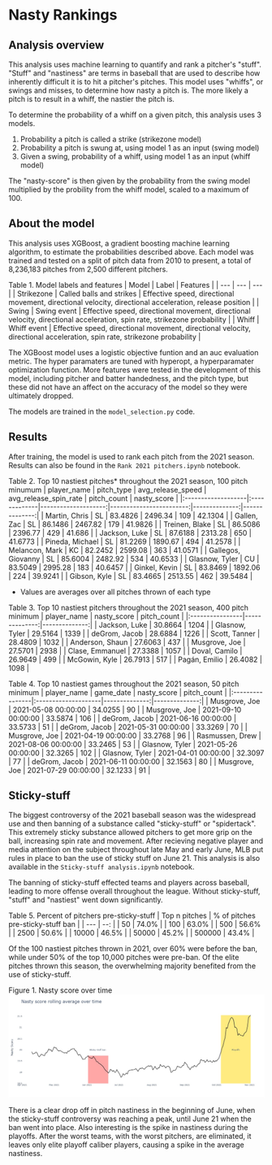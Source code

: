 # Nasty Rankings
## Analysis overview
This analysis uses machine learning to quantify and rank a pitcher's "stuff". "Stuff" and "nastiness" are terms in baseball that are used to describe how inherently difficult it is to hit a pitcher's pitches. This model uses "whiffs", or swings and misses, to determine how nasty a pitch is. The more likely a pitch is to result in a whiff, the nastier the pitch is.

To determine the probability of a whiff on a given pitch, this analysis uses 3 models.
1. Probability a pitch is called a strike (strikezone model)
3. Probability a pitch is swung at, using model 1 as an input (swing model)
4. Given a swing, probability of a whiff, using model 1 as an input (whiff model)

The "nasty-score" is then given by the probability from the swing model multiplied by the probility from the whiff model, scaled to a maximum of 100.

## About the model
This analysis uses XGBoost, a gradient boosting machine learning algorithm, to estimate the probabilities described above. Each model was trained and tested on a split of pitch data from 2010 to present, a total of 8,236,183 pitches from 2,500 different pitchers.

Table 1. Model labels and features
| Model | Label | Features |
| --- | --- | --- |
| Strikezone | Called balls and strikes | Effective speed, directional movement, directional velocity, directional acceleration, release position |
| Swing | Swing event | Effective speed, directional movement, directional velocity, directional acceleration, spin rate, strikezone probability |
| Whiff | Whiff event | Effective speed, directional movement, directional velocity, directional acceleration, spin rate, strikezone probability |

The XGBoost model uses a logistic objective funtion and an auc evaluation metric. The hyper paramaters are tuned with hyperopt, a hyperparamater optimization function. More features were tested in the development of this model, including pitcher and batter handedness, and the pitch type, but these did not have an affect on the accuracy of the model so they were ultimately dropped.

The models are trained in the ``model_selection.py`` code.

## Results
After training, the model is used to rank each pitch from the 2021 season. Results can also be found in the ``Rank 2021 pitchers.ipynb`` notebook.

Table 2. Top 10 nastiest pitches* throughout the 2021 season, 100 pitch minumum
| player_name        | pitch_type   |   avg_release_speed |   avg_release_spin_rate |   pitch_count |   nasty_score |
|:-------------------|:-------------|--------------------:|------------------------:|--------------:|--------------:|
| Martin, Chris      | SL           |             83.4826 |                 2496.34 |           109 |       42.1304 |
| Gallen, Zac        | SL           |             86.1486 |                 2467.82 |           179 |       41.9826 |
| Treinen, Blake     | SL           |             86.5086 |                 2396.77 |           429 |       41.686  |
| Jackson, Luke      | SL           |             87.6188 |                 2313.28 |           650 |       41.6773 |
| Pineda, Michael    | SL           |             81.2269 |                 1890.67 |           494 |       41.2578 |
| Melancon, Mark     | KC           |             82.2452 |                 2599.08 |           363 |       41.0571 |
| Gallegos, Giovanny | SL           |             85.6004 |                 2482.92 |           534 |       40.6533 |
| Glasnow, Tyler     | CU           |             83.5049 |                 2995.28 |           183 |       40.6457 |
| Ginkel, Kevin      | SL           |             83.8469 |                 1892.06 |           224 |       39.9241 |
| Gibson, Kyle       | SL           |             83.4665 |                 2513.55 |           462 |       39.5484 |
* Values are averages over all pitches thrown of each type 

Table 3. Top 10 nastiest pitchers throughout the 2021 season, 400 pitch minimum
| player_name     |   nasty_score |   pitch_count |
|:----------------|--------------:|--------------:|
| Jackson, Luke   |       30.8664 |          1204 |
| Glasnow, Tyler  |       29.5164 |          1339 |
| deGrom, Jacob   |       28.6884 |          1226 |
| Scott, Tanner   |       28.4809 |          1032 |
| Anderson, Shaun |       27.6063 |           437 |
| Musgrove, Joe   |       27.5701 |          2938 |
| Clase, Emmanuel |       27.3388 |          1057 |
| Doval, Camilo   |       26.9649 |           499 |
| McGowin, Kyle   |       26.7913 |           517 |
| Pagán, Emilio   |       26.4082 |          1098 |

Table 4. Top 10 nastiest games throughout the 2021 season, 50 pitch minimum
| player_name     | game_date           |   nasty_score |   pitch_count |
|:----------------|:--------------------|--------------:|--------------:|
| Musgrove, Joe   | 2021-05-08 00:00:00 |       34.0255 |            90 |
| Musgrove, Joe   | 2021-09-10 00:00:00 |       33.5874 |           106 |
| deGrom, Jacob   | 2021-06-16 00:00:00 |       33.5733 |            51 |
| deGrom, Jacob   | 2021-05-31 00:00:00 |       33.3269 |            70 |
| Musgrove, Joe   | 2021-04-19 00:00:00 |       33.2768 |            96 |
| Rasmussen, Drew | 2021-08-06 00:00:00 |       33.2465 |            53 |
| Glasnow, Tyler  | 2021-05-26 00:00:00 |       32.3265 |           102 |
| Glasnow, Tyler  | 2021-04-01 00:00:00 |       32.3097 |            77 |
| deGrom, Jacob   | 2021-06-11 00:00:00 |       32.1563 |            80 |
| Musgrove, Joe   | 2021-07-29 00:00:00 |       32.1233 |            91 |

## Sticky-stuff
The biggest controversy of the 2021 baseball season was the widespread use and then banning of a substance called "sticky-stuff" or "spidertack". This extremely sticky substance allowed pitchers to get more grip on the ball, increasing spin rate and movement. After recieving negative player and media attention on the subject throughout late May and early June, MLB put rules in place to ban the use of sticky stuff on June 21. This analysis is also available in the ``Sticky-stuff analysis.ipynb`` notebook.

The banning of sticky-stuff effected teams and players across baseball, leading to more offense overall throughout the league. Without sticky-stuff, "stuff" and "nastiest" went down significantly.

Table 5. Percent of pitchers pre-sticky-stuff
| Top n pitches | % of pitches pre-sticky-stuff ban |
| --- | --: |
| 50 | 74.0% |
| 100 | 63.0% |
| 500 | 56.6% |
| 2500 | 50.6% |
| 10000 | 46.5% |
| 50000 | 45.2% |
| 500000 | 43.4% |

Of the 100 nastiest pitches thrown in 2021, over 60% were before the ban, while under 50% of the top 10,000 pitches were pre-ban. Of the elite pitches thrown this season, the overwhelming majority benefited from the use of sticky-stuff.

Figure 1. Nasty score over time
![alt text](https://github.com/rileymjames/nasty_rankings/blob/main/images/nasty_plot.jpeg)

There is a clear drop off in pitch nastiness in the beginning of June, when the sticky-stuff controversy was reaching a peak, until June 21 when the ban went into place. Also interesting is the spike in nastiness during the playoffs. After the worst teams, with the worst pitchers, are eliminated, it leaves only elite playoff caliber players, causing a spike in the average nastiness.
